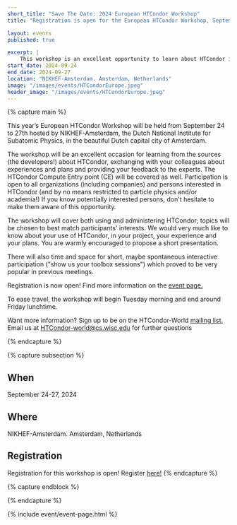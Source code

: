 ```yaml
---
short_title: "Save The Date: 2024 European HTCondor Workshop" 
title: "Registration is open for the European HTCondor Workshop, September 24-27"

layout: events
published: true

excerpt: |
    This workshop is an excellent opportunity to learn about HTCondor in the beautiful Amsterdam. 
start_date: 2024-09-24
end_date: 2024-09-27
location: "NIKHEF-Amsterdam. Amsterdam, Netherlands"
image: "/images/events/HTCondorEurope.jpeg"
header_image: "/images/events/HTCondorEurope.jpeg"
---
```


{% capture main %}

This year’s European HTCondor Workshop will be held from September 24 to 27th hosted by NIKHEF-Amsterdam, the Dutch 
National Institute for Subatomic Physics, in the beautiful Dutch capital city of Amsterdam.

The workshop will be an excellent occasion for learning from the sources (the developers!) about HTCondor, exchanging 
with your colleagues about experiences and plans and providing your feedback to the experts. The HTCondor Compute Entry 
point (CE) will be covered as well. Participation is open to all organizations (including companies) and persons interested
in HTCondor (and by no means restricted to particle physics and/or academia!) If you know potentially interested persons, 
don't hesitate to make them aware of this opportunity.

The workshop will cover both using and administering HTCondor; topics will be chosen to best match participants' interests. 
We would very much like to know about your use of HTCondor, in your project, your experience and your plans. You are warmly
encouraged to propose a short presentation.

There will also time and space for short, maybe spontaneous interactive participation ("show us your toolbox sessions") 
which proved to be very popular in previous meetings. 

Registration is now open! Find more information on the [event page.](https://indico.cern.ch/event/1386170/) 

To ease travel, the workshop will begin Tuesday morning and end around Friday lunchtime. 

Want more information? Sign up to be on the HTCondor-World [mailing list.](https://lists.cs.wisc.edu/mailman/listinfo/htcondor-world) Email us at [HTCondor-world@cs.wisc.edu](HTCondor-world@cs.wisc.edu) for further questions

{% endcapture %}

{% capture subsection %}

## When

September 24-27, 2024

## Where

NIKHEF-Amsterdam. Amsterdam, Netherlands

## Registration

Registration for this workshop is open! Register [here!](https://indico.cern.ch/event/1386170/) 
{% endcapture %}

{% capture endblock %}

{% endcapture %}

{% include event/event-page.html %}

